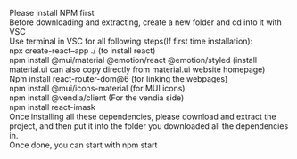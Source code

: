 Please install NPM first
<br/>Before downloading and extracting, create a new folder and cd into it with VSC
 <br />Use terminal in VSC for all following steps(If first time installation):
 <br />npx create-react–app ./                                                               (to install react)
 <br />npm install @mui/material @emotion/react @emotion/styled  (install material.ui can also copy directly from material.ui website homepage)
 <br />Npm install react-router-dom@6                                             (for linking the webpages) 
 <br />npm install @mui/icons-material                                            (for MUI icons) 
 <br />npm install @vendia/client (For the vendia side)
 <br />npm install react-imask
 <br />Once installing all these dependencies, please download and extract the project, and then put it into the folder you downloaded all the dependencies in.
<br />Once done, you can start with npm start
